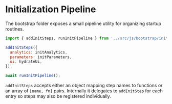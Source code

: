 # Initialization Pipeline

The bootstrap folder exposes a small pipeline utility for organizing startup routines.

```javascript
import { addInitSteps, runInitPipeline } from '../src/js/bootstrap/init-pipeline';

addInitSteps({
  analytics: initAnalytics,
  parameters: initParameters,
  ui: hydrateUi,
});

await runInitPipeline();
```

`addInitSteps` accepts either an object mapping step names to functions or an array of `[name, fn]` pairs. Internally it delegates to `addInitStep` for each entry so steps may also be registered individually.
